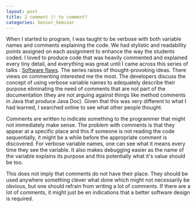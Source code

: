 ```yaml
---
layout: post
title: 2 comment |! to comment?
categories: Senior_Seminar
---
```


When I started to program, I was taught to be verbose with both variable names and comments explaining the code. We had stylistic and readability points assigned on each assignment to enhance the way the students coded. I loved to produce code that was heavily commented and explained every tiny detail, and everything was great until I came across this series of talks : [Software flaws](https://www.youtube.com/playlist?list=PLOU2XLYxmsIJ7HGm2bv20QrtwcWemSRCI). The series raises of thought-provoking ideas. There views on commenting interested me the most. The developers discuss the concept of using verbose variable names to adequately describe their purpose eliminating the need of comments that are not part of the documentation (they are not arguing against things like method comments in Java that produce Java Doc). Given that this was very different to what I had learned, I searched online to see what other people thought.

Comments are written to indicate something to the programmer that might not immediately make sense. The problem with comments is that they appear at a specific place and this if someone is not reading the code sequentially, it might be a while before the appropriate comment is discovered. For verbose variable names, one can see what it means every time they see the variable. It also makes debugging easier as the name of the variable explains its purpose and this potentially what it's value should be too.

This does not imply that comments do not have their place. They should be used anywhere something clever what done which might not necessarily be obvious, but one should refrain from writing a lot of comments. If there are a lot of comments, it might just be en indications that a better
software design is required.
